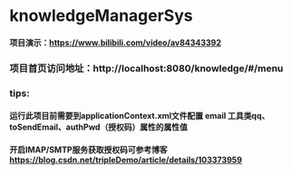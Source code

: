 # knowledgeManagerSys
#### 项目演示：https://www.bilibili.com/video/av84343392

### 项目首页访问地址：http://localhost:8080/knowledge/#/menu
### tips:
#### 运行此项目前需要到applicationContext.xml文件配置 email 工具类qq、toSendEmail、authPwd（授权码）属性的属性值
#### 开启IMAP/SMTP服务获取授权码可参考博客 https://blog.csdn.net/tripleDemo/article/details/103373959

